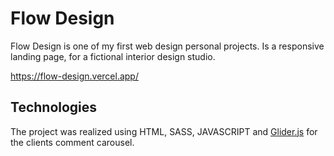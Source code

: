 # Flow Design 

Flow Design is one of my first web design personal projects. Is a responsive landing page, for a fictional interior design studio.  

https://flow-design.vercel.app/

## Technologies

The project was realized using HTML, SASS, JAVASCRIPT and [Glider.js](https://nickpiscitelli.github.io/Glider.js/) for the clients comment carousel. 

